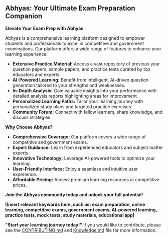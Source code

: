 ## **Abhyas: Your Ultimate Exam Preparation Companion**

**Elevate Your Exam Prep with Abhyas**

Abhyas is a comprehensive learning platform designed to empower students and professionals to excel in competitive and government examinations. Our platform offers a wide range of features to enhance your learning experience:

- **Extensive Practice Material:** Access a vast repository of previous year question papers, sample papers, and practice tests curated by top educators and experts.
- **AI-Powered Learning:** Benefit from intelligent, AI-driven question generation tailored to your strengths and weaknesses.
- **In-Depth Analysis:** Gain valuable insights into your performance with detailed analysis reports highlighting areas for improvement.
- **Personalized Learning Paths:** Tailor your learning journey with personalized study plans and targeted practice exercises.
- **Community Forum:** Connect with fellow learners, share knowledge, and discuss strategies.

**Why Choose Abhyas?**

- **Comprehensive Coverage:** Our platform covers a wide range of competitive and government exams.
- **Expert Guidance:** Learn from experienced educators and subject matter experts.
- **Innovative Technology:** Leverage AI-powered tools to optimize your learning.
- **User-Friendly Interface:** Enjoy a seamless and intuitive user experience.
- **Affordable Pricing:** Access premium learning resources at competitive prices.

**Join the Abhyas community today and unlock your full potential!**

**[Insert relevant keywords here, such as: exam preparation, online learning, competitive exams, government exams, AI-powered learning, practice tests, mock tests, study materials, educational app]**

**"Start your learning journey today!"**
If you would like to contribute, please see the [CONTRIBUTING.md](CONTRIBUTING.md) and [Knowledge.md](docs/knowledge.md) file for more information.
